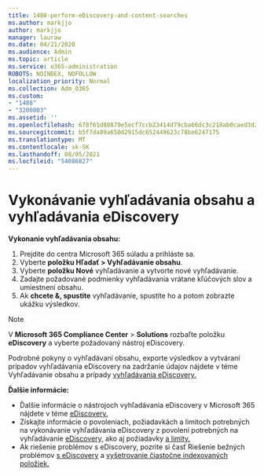 ```yaml
---
title: 1488-perform-eDiscovery-and-content-searches
ms.author: markjjo
author: markjjo
manager: lauraw
ms.date: 04/21/2020
ms.audience: Admin
ms.topic: article
ms.service: o365-administration
ROBOTS: NOINDEX, NOFOLLOW
localization_priority: Normal
ms.collection: Adm_O365
ms.custom:
- "1488"
- "3200003"
ms.assetid: ''
ms.openlocfilehash: 678f61d88879e5ecf7ccb23414d79cba66dc3c218ab0caed3d2957d863e0596b
ms.sourcegitcommit: b5f7da89a650d2915dc652449623c78be6247175
ms.translationtype: MT
ms.contentlocale: sk-SK
ms.lasthandoff: 08/05/2021
ms.locfileid: "54086827"
---
```

# <a name="how-to-perform-content-searches-and-ediscovery-searches"></a>Vykonávanie vyhľadávania obsahu a vyhľadávania eDiscovery

**Vykonanie vyhľadávania obsahu:**

1. Prejdite do centra Microsoft 365 súladu a prihláste sa.
2. Vyberte **položku Hľadať > Vyhľadávanie obsahu**.
3. Vyberte **položku Nové** vyhľadávanie a vytvorte nové vyhľadávanie.
4. Zadajte požadované podmienky vyhľadávania vrátane kľúčových slov a umiestnení obsahu.
5. Ak **chcete &, spustite** vyhľadávanie, spustite ho a potom zobrazte ukážku výsledkov.

> [!NOTE]
> V **Microsoft 365 Compliance Center**  >  **Solutions** rozbaľte položku **eDiscovery** a vyberte požadovaný nástroj eDiscovery.

Podrobné pokyny o vyhľadávaní obsahu, exporte výsledkov a vytváraní prípadov vyhľadávania [](/microsoft-365/compliance/content-search) eDiscovery na zadržanie údajov nájdete v téme Vyhľadávanie obsahu a prípady [vyhľadávania eDiscovery.](/microsoft-365/compliance/ediscovery-cases)

**Ďalšie informácie:**

- Ďalšie informácie o nástrojoch vyhľadávania eDiscovery v Microsoft 365 nájdete v téme [eDiscovery.](/microsoft-365/compliance/ediscovery)
- Získajte informácie o povoleniach, požiadavkách a limitoch potrebných na vykonávanie vyhľadávania eDiscovery z povolení potrebných na vyhľadávanie [eDiscovery,](/microsoft-365/compliance/assign-ediscovery-permissions) ako aj požiadavky [a limity.](/microsoft-365/compliance/limits-for-content-search)
- Ak riešenie problémov s eDiscovery, pozrite si časť Riešenie bežných problémov [s eDiscovery](/microsoft-365/compliance/ediscovery-troubleshooting-common-issues) a [vyšetrovanie čiastočne indexovaných položiek.](/microsoft-365/compliance/investigating-partially-indexed-items-in-ediscovery)
